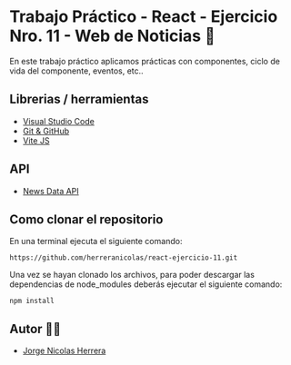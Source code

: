 # Trabajo Práctico - React - Ejercicio Nro. 11 - Web de Noticias 🚀

En este trabajo práctico aplicamos prácticas con componentes, ciclo de vida del componente, eventos, etc..

## Librerias / herramientas

- [Visual Studio Code](https://code.visualstudio.com/)
- [Git & GitHub](https://github.com/)
- [Vite JS](https://vitejs.dev/)

## API

- [News Data API](https://newsdata.io/)

## Como clonar el repositorio

En una terminal ejecuta el siguiente comando:

```
https://github.com/herreranicolas/react-ejercicio-11.git
```

Una vez se hayan clonado los archivos, para poder descargar las dependencias de node_modules deberás ejecutar el siguiente comando:

```
npm install
```

## Autor 👨‍💻

- [Jorge Nicolas Herrera](https://www.linkedin.com/in/nicolasherrera95/)

